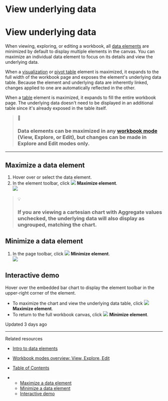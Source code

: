 # View underlying data

# View underlying data

When viewing, exploring, or editing a workbook, all [data elements](/docs/intro-to-data-elements) are minimized by default to display multiple elements in the canvas. You can maximize an individual data element to focus on its details and view the underlying data.

When a [visualization](/docs/intro-to-visualizations) or [pivot table](/docs/working-with-pivot-tables) element is maximized, it expands to the full width of the workbook page and exposes the element's underlying data table. Because the element and underlying data are inherently linked, changes applied to one are automatically reflected in the other.

When a [table](/docs/create-and-manage-tables) element is maximized, it expands to fill the entire workbook page. The underlying data doesn't need to be displayed in an additional table since it's already exposed in the table itself.

> 📘
>
> ### Data elements can be maximized in any [workbook mode](/docs/workbook-modes-overview-view-explore-edit) (View, Explore, or Edit), but changes can be made in Explore and Edit modes only.

---

## Maximize a data element

1. Hover over or select the data element.
2. In the element toolbar, click ![](https://sigma-docs-screenshots.s3.us-west-2.amazonaws.com/Icons/maximize.svg) **Maximize element**.  
   ![](https://files.readme.io/a60cc3b-1.png)

> 💡
>
> ### If you are viewing a cartesian chart with **Aggregate values** unchecked, the underlying data will also display as ungrouped, matching the chart.

## Minimize a data element

1. In the page toolbar, click ![](https://sigma-docs-screenshots.s3.us-west-2.amazonaws.com/Icons/minimize.svg) **Minimize element**.  
   ![](https://files.readme.io/20ad29f-2.png)

## Interactive demo

Hover over the embedded bar chart to display the element toolbar in the upper-right corner of the element.

* To maximize the chart and view the underlying data table, click ![](https://sigma-docs-screenshots.s3.us-west-2.amazonaws.com/Icons/maximize.svg) **Maximize element**.
* To return to the full workbook canvas, click ![](https://sigma-docs-screenshots.s3.us-west-2.amazonaws.com/Icons/minimize.svg) **Minimize element**.

Updated 3 days ago

---

Related resources

* [Intro to data elements](/docs/intro-to-data-elements)
* [Workbook modes overview: View, Explore, Edit](/docs/workbook-modes-overview-view-explore-edit)

* [Table of Contents](#)
* + [Maximize a data element](#maximize-a-data-element)
  + [Minimize a data element](#minimize-a-data-element)
  + [Interactive demo](#interactive-demo)